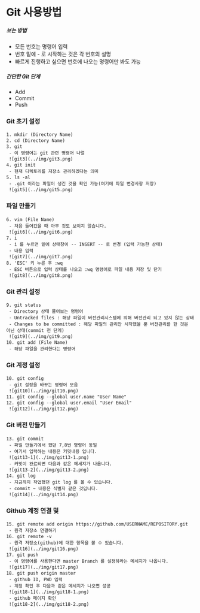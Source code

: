 # Git 사용방법

##### 보는 방법
 - 모든 번호는 명령어 입력
 - 번호 밑에 - 로 시작하는 것은 각 번호의 설명
 - 빠르게 진행하고 싶으면 번호에 나오는 명령어만 봐도 가능

##### 간단한 Git 단계
 - Add
 - Commit
 - Push

### Git 초기 설정
	1. mkdir (Directory Name)
	2. cd (Directory Name)
	3. git
	 - 이 명령어는 git 관련 명령어 나열
	 ![git3](../img/git3.png)
	4. git init
	 - 현재 디렉토리를 저장소 관리하겠다는 의미
	5. ls -al
	 - .git 이라는 파일이 생긴 것을 확인 가능(여기에 파일 변경사항 저장)
	 ![git5](../img/git5.png)

### 파일 만들기
	6. vim (File Name)
	 - 처음 들어갔을 때 아무 것도 보이지 않습니다.
	 ![git6](../img/git6.png)
	7. i
	 - i 를 누르면 밑에 상태창이 -- INSERT -- 로 변경 (입력 가능한 상태)
	 - 내용 입력
	 ![git7](../img/git7.png)
	8. 'ESC' 키 누른 후 :wq
	 - ESC 버튼으로 입력 상태를 나오고 :wq 명령어로 파일 내용 저장 및 닫기
	 ![git8](../img/git8.png)

### Git 관리 설정
	9. git status
	 - Directory 상태 물어보는 명령어
	 - Untracked files : 해당 파일이 버전관리시스템에 의해 버전관리 되고 있지 않는 상태
	 - Changes to be committed : 해당 파일의 관리만 시작했을 뿐 버전관리를 한 것은 아닌 상태(commit 전 단계)
	 ![git9](../img/git9.png)
	10. git add (File Name)
	 - 해당 파일을 관리한다는 명령어

### Git 계정 설정
	10. git config
	 - git 설정을 바꾸는 명령어 모음
	 ![git10](../img/git10.png)
	11. git config --global user.name "User Name"
	12. git config --global user.email "User Email"
	 ![git12](../img/git12.png)

### Git 버전 만들기
	13. git commit
	 - 파일 만들기에서 했던 7,8번 명령어 동일
	 - 여기서 입력하는 내용은 커밋내용 입니다.
	 ![git13-1](../img/git13-1.png)
	 - 커밋이 완료되면 다음과 같은 메세지가 나옵니다.
	 ![git13-2](../img/git13-2.png)
	14. git log
	 - 지금까지 작업했던 git log 를 볼 수 있습니다.
	 - commit ~ 내용은 식별자 같은 것입니다.
	 ![git14](../img/git14.png)

### Github 계정 연결 및 
	15. git remote add origin https://github.com/USERNAME/REPOSITORY.git
	 - 원격 저장소 연결하기
	16. git remote -v
	 - 원격 저장소(github)에 대한 항목을 볼 수 있습니다.
	 ![git16](../img/git16.png)
	17. git push
	 - 이 명령어를 사용한다면 master Branch 를 설정하라는 메세지가 나옵니다.
	 ![git17](../img/git17.png)
	18. git push origin master
	 - github ID, PWD 입력
	 - 계정 확인 후 다음과 같은 메세지가 나오면 성공
	 ![git18-1](../img/git18-1.png)
	 - github 페이지 확인
	 ![git18-2](../img/git18-2.png)